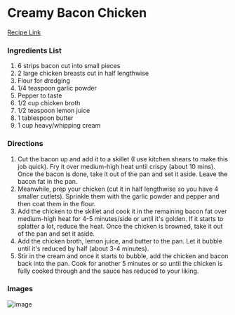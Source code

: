 # Creamy Bacon Chicken

[Recipe Link](https://www.saltandlavender.com/creamy-bacon-chicken/)

### Ingredients List

1. 6 strips bacon cut into small pieces
1. 2 large chicken breasts cut in half lengthwise
1. Flour for dredging
1. 1/4 teaspoon garlic powder
1. Pepper to taste
1. 1/2 cup chicken broth
1. 1/2 teaspoon lemon juice
1. 1 tablespoon butter
1. 1 cup heavy/whipping cream

### Directions

1. Cut the bacon up and add it to a skillet (I use kitchen shears to make this job quick). Fry it over medium-high heat until crispy (about 10 mins). Once the bacon is done, take it out of the pan and set it aside. Leave the bacon fat in the pan.
1. Meanwhile, prep your chicken (cut it in half lengthwise so you have 4 smaller cutlets). Sprinkle them with the garlic powder and pepper and then coat them in the flour.
1. Add the chicken to the skillet and cook it in the remaining bacon fat over medium-high heat for 4-5 minutes/side or until it's golden. If it starts to splatter a lot, reduce the heat. Once the chicken is browned, take it out of the pan and set it aside.
1. Add the chicken broth, lemon juice, and butter to the pan. Let it bubble until it's reduced by half (about 3-4 minutes).
1. Stir in the cream and once it starts to bubble, add the chicken and bacon back into the pan. Cook for another 5 minutes or so until the chicken is fully cooked through and the sauce has reduced to your liking.


### Images

![image](https://www.saltandlavender.com/wp-content/uploads/2019/07/creamy-bacon-chicken-2-720x1080.jpg)
